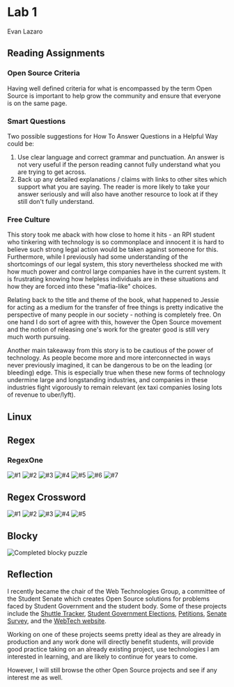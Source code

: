 # Lab 1

Evan Lazaro

## Reading Assignments

### Open Source Criteria

Having well defined criteria for what is encompassed by the term Open Source is important to help grow the community and ensure that everyone is on the same page.

### Smart Questions

Two possible suggestions for How To Answer Questions in a Helpful Way could be:

1. Use clear language and correct grammar and punctuation. An answer is not very useful if the person reading cannot fully understand what you are trying to get across.
2. Back up any detailed explanations / claims with links to other sites which support what you are saying. The reader is more likely to take your answer seriously and will also have another resource to look at if they still don't fully understand.

### Free Culture
This story took me aback with how close to home it hits - an RPI student who tinkering with technology is so commonplace and innocent it is hard to believe such strong legal action would be taken against someone for this. Furthermore, while I previously had some understanding of the shortcomings of our legal system, this story nevertheless shocked me with how much power and control large companies have in the current system. It is frustrating knowing how helpless individuals are in these situations and how they are forced into these "mafia-like" choices.

Relating back to the title and theme of the book, what happened to Jessie for acting as a medium for the transfer of free things is pretty indicative the perspective of many people in our society - nothing is completely free. On one hand I do sort of agree with this, however the Open Source movement and the notion of releasing one's work for the greater good is still very much worth pursuing.

Another main takeaway from this story is to be cautious of the power of technology. As people become more and more interconnected in ways never previously imagined, it can be dangerous to be on the leading (or bleeding) edge. This is especially true when these new forms of technology undermine large and longstanding industries, and companies in these industries fight vigorously to remain relevant (ex taxi companies losing lots of revenue to uber/lyft).



## Linux


## Regex

### RegexOne

![#1](/Resources/1.PNG)
![#2](/Resources/2.PNG)
![#3](/Resources/3.PNG)
![#4](/Resources/4.PNG)
![#5](/Resources/5.PNG)
![#6](/Resources/6.PNG)
![#7](/Resources/7.PNG)

## Regex Crossword

![#1](/Resources/c1.PNG)
![#2](/Resources/c2.PNG)
![#3](/Resources/c3.PNG)
![#4](/Resources/c4.PNG)
![#5](/Resources/c5.PNG)

## Blocky

![Completed blocky puzzle](/Resources/blocky.PNG)

## Reflection

I recently became the chair of the Web Technologies Group, a committee of the Student Senate which creates Open Source solutions for problems faced by Student Government and the student body. Some of these projects include the [Shuttle Tracker](https://shuttles.rpi.edu/), [Student Government Elections](https://elections.union.rpi.edu/), [Petitions](https://petitions.union.rpi.edu/), [Senate Survey](https://surveys.union.rpi.edu/), and the [WebTech website](https://webtech.union.rpi.edu/).

Working on one of these projects seems pretty ideal as they are already in production and any work done will directly benefit students, will provide good practice taking on an already existing project, use technologies I am interested in learning, and are likely to continue for years to come.

However, I will still browse the other Open Source projects and see if any interest me as well.
